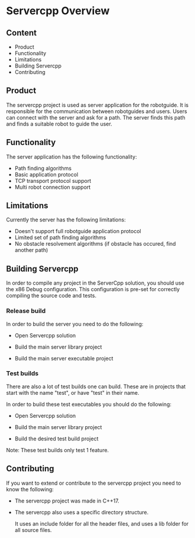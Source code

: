# Servercpp Overview

## Content

- Product
- Functionality
- Limitations
- Building Servercpp
- Contributing

## Product

The servercpp project is used as server application for the robotguide. It is responsible for the communication between robotguides and users. Users can connect with the server and ask for a path. The server finds this path and finds a suitable robot to guide the user.

## Functionality

The server application has the following functionality:

- Path finding algorithms
- Basic application protocol
- TCP transport protocol support
- Multi robot connection support

## Limitations

Currently the server has the following limitations:

- Doesn't support full robotguide application protocol
- Limited set of path finding algorithms
- No obstacle resolvement algorithms (if obstacle has occured, find another path)

## Building Servercpp

In order to compile any project in the ServerCpp solution, you should use the x86 Debug configuration. This configuration is pre-set for correctly compiling the source code and tests.

### Release build

In order to build the server you need to do the following:

- Open Servercpp solution

- Build the main server library project
- Build the main server executable project

### Test builds

There are also a lot of test builds one can build. These are in projects that start with the name "test", or have "test" in their name.

In order to build these test executables you should do the following:

- Open Servercpp solution

- Build the main server library project
- Build the desired test build project

Note: These test builds only test 1 feature.

## Contributing

If you want to extend or contribute to the servercpp project you need to know the following:

- The servercpp project was made in C++17. 

- The servercpp also uses a specific directory structure.

  It uses an include folder for all the header files, and uses a lib folder for all source files.